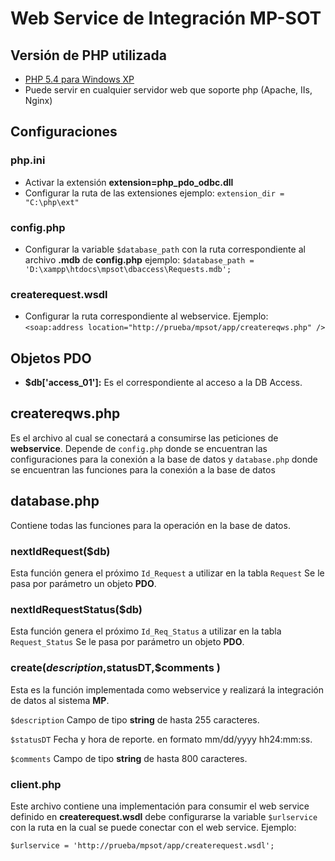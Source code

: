Web Service de Integración MP-SOT
============================

## Versión de PHP utilizada
* [PHP 5.4 para Windows XP](http://php.net/downloads.php#v5.4.43)
* Puede servir en cualquier servidor web que soporte php (Apache, IIs, Nginx)

## Configuraciones

### php.ini

+ Activar la extensión **extension=php_pdo_odbc.dll**
+ Configurar la ruta de las extensiones ejemplo: `extension_dir = "C:\php\ext"`

### config.php
+ Configurar la variable `$database_path` con la ruta correspondiente al archivo **.mdb**  de **config.php** ejemplo: `$database_path = 'D:\xampp\htdocs\mpsot\dbaccess\Requests.mdb';`

### createrequest.wsdl

+ Configurar la ruta correspondiente al webservice. Ejemplo:
`<soap:address location="http://prueba/mpsot/app/createreqws.php" />`

## Objetos PDO
+ **$db['access_01']:** Es el correspondiente al acceso a la DB Access.

## createreqws.php

Es el archivo al cual se conectará a consumirse las peticiones de **webservice**. Depende de `config.php` donde se encuentran las configuraciones para la conexión a la base de datos y `database.php` donde se encuentran las funciones para la conexión a la base de datos

## database.php

Contiene todas las funciones para la operación en la base de datos.

### nextIdRequest($db)

Esta función genera el próximo `Id_Request` a utilizar en la tabla `Request` Se le pasa por parámetro un objeto **PDO**.

### nextIdRequestStatus($db)

Esta función genera el próximo `Id_Req_Status` a utilizar en la tabla `Request_Status` Se le pasa por parámetro un objeto **PDO**.

### create($description,$statusDT,$comments )

Esta es la función implementada como webservice y realizará la integración de datos al sistema **MP**.

`$description` Campo de tipo **string** de hasta 255 caracteres.

`$statusDT` Fecha y hora de reporte. en formato mm/dd/yyyy hh24:mm:ss.

`$comments` Campo de tipo **string** de hasta 800 caracteres.

### client.php

Este archivo contiene una implementación para consumir el web service definido en **createrequest.wsdl** debe configurarse la variable `$urlservice` con la ruta en la cual se puede conectar con el web service. Ejemplo:

`$urlservice = 'http://prueba/mpsot/app/createrequest.wsdl';`
